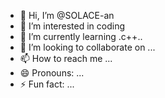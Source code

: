 - 👋 Hi, I’m @SOLACE-an
- 👀 I’m interested in coding
- 🌱 I’m currently learning .c++..
- 💞️ I’m looking to collaborate on ...
- 📫 How to reach me ...
- 😄 Pronouns: ...
- ⚡ Fun fact: ...

<!---
SOLACE-an/SOLACE-an is a ✨ special ✨ repository because its `README.md` (this file) appears on your GitHub profile.
You can click the Preview link to take a look at your changes.
--->
